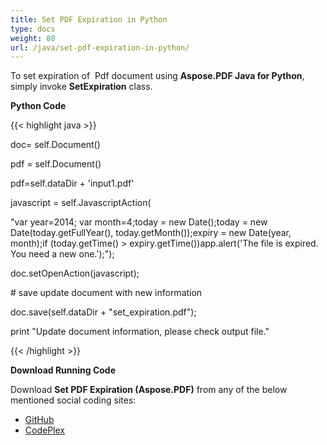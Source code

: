 ```yaml
---
title: Set PDF Expiration in Python
type: docs
weight: 80
url: /java/set-pdf-expiration-in-python/
---
```


To set expiration of  Pdf document using **Aspose.PDF Java for Python**, simply invoke **SetExpiration** class.

**Python Code**

{{< highlight java >}}

 doc= self.Document()

pdf = self.Document()

pdf=self.dataDir + 'input1.pdf'

javascript = self.JavascriptAction(

"var year=2014; var month=4;today = new Date();today = new Date(today.getFullYear(), today.getMonth());expiry = new Date(year, month);if (today.getTime() > expiry.getTime())app.alert('The file is expired. You need a new one.');");

doc.setOpenAction(javascript);

\# save update document with new information

doc.save(self.dataDir + "set_expiration.pdf");

print "Update document information, please check output file."

{{< /highlight >}}

**Download Running Code**

Download **Set PDF Expiration (Aspose.PDF)** from any of the below mentioned social coding sites:

- [GitHub](https://github.com/aspose-pdf/Aspose.PDF-for-Java/blob/master/Plugins/Aspose_Pdf_Java_for_Python/test/WorkingWithDocumentObject/SetExpiration/SetExpiration.py)
- [CodePlex](http://asposepdfjavapython.codeplex.com/SourceControl/latest#test/WorkingWithDocumentObject/SetExpiration/SetExpiration.py)
